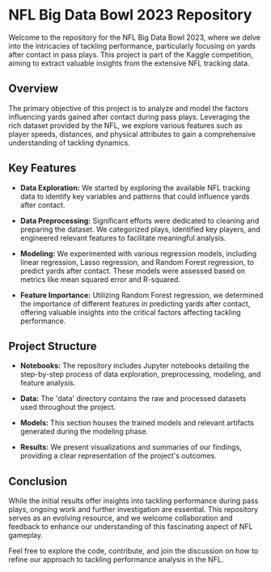 # NFL Big Data Bowl 2023 Repository

Welcome to the repository for the NFL Big Data Bowl 2023, where we delve into the intricacies of tackling performance, particularly focusing on yards after contact in pass plays. This project is part of the Kaggle competition, aiming to extract valuable insights from the extensive NFL tracking data.

## Overview

The primary objective of this project is to analyze and model the factors influencing yards gained after contact during pass plays. Leveraging the rich dataset provided by the NFL, we explore various features such as player speeds, distances, and physical attributes to gain a comprehensive understanding of tackling dynamics.

## Key Features

- **Data Exploration:** We started by exploring the available NFL tracking data to identify key variables and patterns that could influence yards after contact.
  
- **Data Preprocessing:** Significant efforts were dedicated to cleaning and preparing the dataset. We categorized plays, identified key players, and engineered relevant features to facilitate meaningful analysis.

- **Modeling:** We experimented with various regression models, including linear regression, Lasso regression, and Random Forest regression, to predict yards after contact. These models were assessed based on metrics like mean squared error and R-squared.

- **Feature Importance:** Utilizing Random Forest regression, we determined the importance of different features in predicting yards after contact, offering valuable insights into the critical factors affecting tackling performance.

## Project Structure

- **Notebooks:** The repository includes Jupyter notebooks detailing the step-by-step process of data exploration, preprocessing, modeling, and feature analysis.

- **Data:** The 'data' directory contains the raw and processed datasets used throughout the project.

- **Models:** This section houses the trained models and relevant artifacts generated during the modeling phase.

- **Results:** We present visualizations and summaries of our findings, providing a clear representation of the project's outcomes.

## Conclusion

While the initial results offer insights into tackling performance during pass plays, ongoing work and further investigation are essential. This repository serves as an evolving resource, and we welcome collaboration and feedback to enhance our understanding of this fascinating aspect of NFL gameplay.

Feel free to explore the code, contribute, and join the discussion on how to refine our approach to tackling performance analysis in the NFL.
